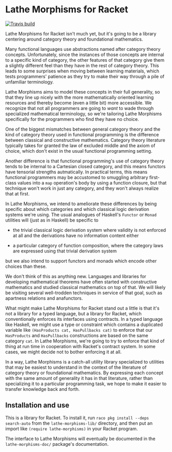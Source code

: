 # Lathe Morphisms for Racket

[![Travis build](https://travis-ci.org/lathe/lathe-morphisms-for-racket.svg?branch=master)](https://travis-ci.org/lathe/lathe-morphisms-for-racket)

Lathe Morphisms for Racket isn't much yet, but it's going to be a library centering around category theory and foundational mathematics.

Many functional languages use abstractions named after category theory concepts. Unfortunately, since the instances of those concepts are internal to a specific kind of category, the other features of that category give them a slightly different feel than they have in the rest of category theory. This leads to some surprises when moving between learning materials, which tests programmers' patience as they try to make their way through a pile of unfamiliar terminology.

Lathe Morphisms aims to model these concepts in their full generality, so that they line up nicely with the more mathematically oriented learning resources and thereby become (even a little bit) more accessible. We recognize that not all programmers are going to *want* to wade through specialized mathematical terminology, so we're tailoring Lathe Morphisms specifically for the programmers who find they have no choice.

One of the biggest mismatches between general category theory and the kind of category theory used in functional programming is the difference between classical and constructive mathematics. Category theory literature typically takes for granted the law of excluded middle and the axiom of choice, which don't exist in the usual functional programming setting.

Another difference is that functional programming's use of category theory tends to be internal to a Cartesian closed category, and this means functors have tensorial strengths autmatically. In practical terms, this means functional programmers may be accustomed to smuggling arbitrary first-class values into a `map` operation's body by using a function closure, but that technique won't work in just any category, and they won't always realize that at first.

In Lathe Morphisms, we intend to ameliorate these differences by being specific about which categories and which classical logic derivation systems we're using. The usual analogues of Haskell's `Functor` or `Monad` utilities will (just as in Haskell) be specific to

* the trivial classical logic derivation system where validity is not enforced at all and the derivations have no information content either

* a particular category of function composition, where the category laws are expressed using that trivial derivation system

but we also intend to support functors and monads which encode other choices than these.

We don't think of this as anything new. Languages and libraries for developing mathematical theorems have often started with constructive mathematics and studied classical mathematics on top of that. We will likely be visiting several well-trodden techniques in service of that goal, such as apartness relations and anafunctors.

What might make Lathe Morphisms for Racket stand out a little is that it's not a library for a typed language, but a library for Racket, which conventionally enforces its interfaces using contracts. In a typed language like Haskell, we might use a type or constraint which contains a duplicated variable like `(HasProducts cat, HasPullbacks cat)` to enforce that our `HasProducts` and `HasPullbacks` constructions are based on the same category `cat`. In Lathe Morphisms, we're going to try to enforce that kind of thing at run time in cooperation with Racket's contract system. In some cases, we might decide not to bother enforcing it at all.

In a way, Lathe Morphisms is a catch-all utility library specialized to utilities that may be easiest to understand in the context of the literature of category theory or foundational mathematics. By expressing each concept with the same amount of generality it has in that literature, rather than specializing it to a particular programming task, we hope to make it easier to transfer knowledge back and forth.


## Installation and use

This is a library for Racket. To install it, run `raco pkg install --deps search-auto` from the `lathe-morphisms-lib/` directory, and then put an import like `(require lathe-morphisms)` in your Racket program.

The interface to Lathe Morphisms will eventually be documented in the `lathe-morphisms-doc/` package's documentation.
